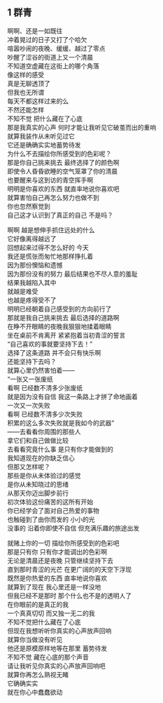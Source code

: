## 1 群青

啊啊、还是一如既往 \
冲着晃过的日子又打了个哈欠 \
喧嚣吵闹的夜晚、缓缓、越过了零点 \
吵醒了涩谷的街道上又一个清晨 \
不知道空虚藏在这街上的哪个角落 \
像这样的感受 \
真是无聊透顶了 \
但我也无所谓 \
每天不都这样过来的么 \
不然还能怎样 \
不知不觉 把什么藏在了心底 \
那是我真实的心声 何时才能让我听见它破茧而出的重响 \
就算我装作从未听见过它 \
它还是确确实实地蓄势待发 \
为什么不去描绘你所感受到的色彩呢？ \
那是你自己挑来挑去 最终选择了的颜色啊 \
即使令人昏昏欲睡的空气笼罩了你的清晨 \
也要醒来与这到访的青空挥手啊 \
明明是你喜欢的东西 就直率地说你喜欢吧 \
就算害怕自己再怎么努力也做不到 \
你也忽然察觉到 \
自己这才认识到了真正的自己 不是吗？

啊啊 越是想伸手抓住远处的什么 \
它好像离得越远了 \
回想起来过得不怎么好的 今天 \
我还是慌张而匆忙地那样挣扎着 \
因为那份懊恼和遗憾 \
因为那份没有的努力 最后结果也不尽人意的羞耻 \
结果我越陷入其中 \
就越是难受 \
也越是疼得受不了 \
明明已经朝着自己感受到的方向前行了 \
那就是我自己挑来挑去 最后选择的道路啊 \
在睁不开眼睛的夜晚我狠狠地揉着眼睛 \
坐在桌前不肯离开 紧紧抱着当初青涩的誓言 \
“自己喜欢的事就要坚持下去！” \
选择了这条道路 并不会只有快乐啊 \
还能坚持下去吗？ \
就算心里仍然害怕着—— \
“一张又一张废纸 \
看啊 已经数不清多少张废纸 \
就是因为没有自信 我这一条路上才拼了命地画着 \
一次又一次失败 \
看啊 已经数不清多少次失败 \
积累的这么多次失败就是我如今的武器” \
——去看看你周围的那些人 \
拿它们和自己做做比较 \
去看看究竟什么事 是只有你才能做到的 \
我知道现在的你缺乏信心 \
但那又怎样呢？ \
那些是你从未体验过的感觉 \
是你从未知晓过的思绪 \
从那天你迈出脚步前行 \
初次体验这份痛苦的这所有开始 \
你已经学会了面对自己热爱的事物 \
也触碰到了由你而发的 小小的光 \
没事的 沿着你即使不自信 但充满乐趣的旅途出发

就赌上你的一切 描绘你所感受到的色彩吧 \
那是只有你 只有你才能调出的色彩啊 \
无论是清晨还是夜晚 只管继续坚持下去 \
直到那时青涩的光芒 在更广阔的的天空下浮现 \
既然是你热爱的东西 直率地说你喜欢 \
就算到了现在 我心里还是一样没地 \
但我已经不是那时 那个什么也不是的透明人了 \
在你眼前的是真正的我 \
一个真真切切 而又独一无二的我 \
不知不觉把什么藏在了心底 \
但现在我想听听你真实的心声放声回响 \
就算你当做没有听见 \
他还是原模原样地等在那里 蓄势待发 \
不知不觉 藏在心底的那个声音 \
请让我听见你真实的心声放声回响吧 \
就算你再怎么熟视无睹 \
它确确实实 \
就在你心中蠢蠢欲动